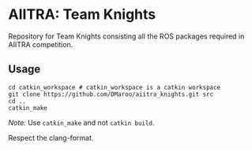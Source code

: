 # AIITRA: Team Knights

Repository for Team Knights consisting all the ROS packages required in AIITRA competition.

## Usage

```
cd catkin_workspace # catkin_workspace is a catkin workspace
git clone https://github.com/DMaroo/aiitra_knights.git src
cd ..
catkin_make
```

*Note:* Use `catkin_make` and not `catkin build`.

Respect the clang-format.
